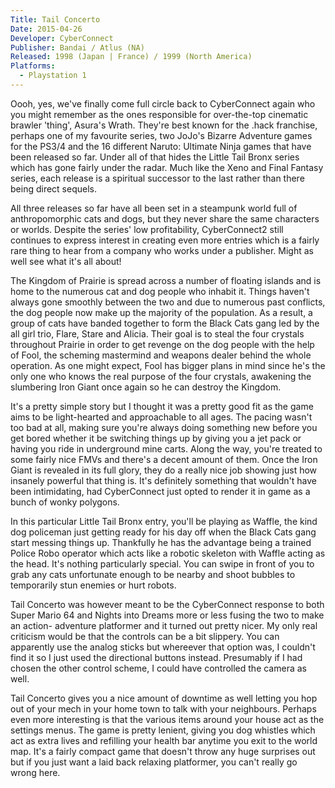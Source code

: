 ```yaml
---
Title: Tail Concerto
Date: 2015-04-26
Developer: CyberConnect  
Publisher: Bandai / Atlus (NA)  
Released: 1998 (Japan | France) / 1999 (North America)  
Platforms:
  - Playstation 1
---
```


Oooh, yes, we've finally come full circle back to CyberConnect again who you
might remember as the ones responsible for over-the-top cinematic brawler
'thing', Asura's Wrath. They're best known for the .hack franchise, perhaps
one of my favourite series, two JoJo's Bizarre Adventure games for the PS3/4
and the 16 different Naruto: Ultimate Ninja games that have been released so
far. Under all of that hides the Little Tail Bronx series which has gone
fairly under the radar. Much like the Xeno and Final Fantasy series, each
release is a spiritual successor to the last rather than there being direct
sequels.  
  
All three releases so far have all been set in a steampunk world full of
anthropomorphic cats and dogs, but they never share the same characters or
worlds. Despite the series' low profitability, CyberConnect2 still continues
to express interest in creating even more entries which is a fairly rare thing
to hear from a company who works under a publisher. Might as well see what
it's all about!  
  
The Kingdom of Prairie is spread across a number of floating islands and is
home to the numerous cat and dog people who inhabit it. Things haven't always
gone smoothly between the two and due to numerous past conflicts, the dog
people now make up the majority of the population. As a result, a group of
cats have banded together to form the Black Cats gang led by the all girl
trio, Flare, Stare and Alicia. Their goal is to steal the four crystals
throughout Prairie in order to get revenge on the dog people with the help of
Fool, the scheming mastermind and weapons dealer behind the whole operation.
As one might expect, Fool has bigger plans in mind since he's the only one who
knows the real purpose of the four crystals, awakening the slumbering Iron
Giant once again so he can destroy the Kingdom.  
  
It's a pretty simple story but I thought it was a pretty good fit as the game
aims to be light-hearted and approachable to all ages. The pacing wasn't too
bad at all, making sure you're always doing something new before you get bored
whether it be switching things up by giving you a jet pack or having you ride
in underground mine carts. Along the way, you're treated to some fairly nice
FMVs and there's a decent amount of them. Once the Iron Giant is revealed in
its full glory, they do a really nice job showing just how insanely powerful
that thing is. It's definitely something that wouldn't have been intimidating,
had CyberConnect just opted to render it in game as a bunch of wonky polygons.  
  
In this particular Little Tail Bronx entry, you'll be playing as Waffle, the
kind dog policeman just getting ready for his day off when the Black Cats gang
start messing things up. Thankfully he has the advantage being a trained
Police Robo operator which acts like a robotic skeleton with Waffle acting as
the head. It's nothing particularly special. You can swipe in front of you to
grab any cats unfortunate enough to be nearby and shoot bubbles to temporarily
stun enemies or hurt robots.  
  
Tail Concerto was however meant to be the CyberConnect response to both Super
Mario 64 and Nights into Dreams more or less fusing the two to make an action-
adventure platformer and it turned out pretty nicer. My only real criticism
would be that the controls can be a bit slippery. You can apparently use the
analog sticks but whereever that option was, I couldn't find it so I just used
the directional buttons instead. Presumably if I had chosen the other control
scheme, I could have controlled the camera as well.  
  
Tail Concerto gives you a nice amount of downtime as well letting you hop out
of your mech in your home town to talk with your neighbours. Perhaps even more
interesting is that the various items around your house act as the settings
menus. The game is pretty lenient, giving you dog whistles which act as extra
lives and refilling your health bar anytime you exit to the world map. It's a
fairly compact game that doesn't throw any huge surprises out but if you just
want a laid back relaxing platformer, you can't really go wrong here.  

